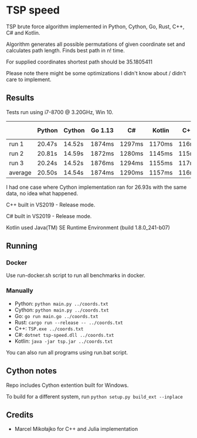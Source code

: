 # TSP speed

TSP brute force algorithm implemented in Python, Cython, Go, Rust, C++, C# and Kotlin.

Algorithm generates all possible permutations of given coordinate set and calculates path length. Finds best path in n! time.

For supplied coordinates shortest path should be 35.1805411

Please note there might be some optimizations I didn't know about / didn't care to implement.

## Results

Tests run using i7-8700 @ 3.20GHz, Win 10.

|                 | Python | Cython | Go 1.13 |  C#  |Kotlin| C++ | Rust 1.41 |
|-----------------|--------|--------|---------|------|------|-----|-----------|
| run 1           | 20.47s | 14.52s | 1874ms  |1297ms|1170ms|116ms|    55ms   |
| run 2           | 20.81s | 14.59s | 1872ms  |1280ms|1145ms|115ms|    55ms   |
| run 3           | 20.24s | 14.52s | 1876ms  |1294ms|1155ms|117ms|    55ms   |
| average         | 20.50s | 14.54s | 1874ms  |1290ms|1157ms|116ms|    55ms   |

I had one case where Cython implementation ran for 26.93s with the same data, no idea what happened.

C++ built in VS2019 - Release mode.

C# built in VS2019 - Release mode.

Kotlin used Java(TM) SE Runtime Environment (build 1.8.0_241-b07)

## Running

### Docker

Use run-docker.sh script to run all benchmarks in docker.

### Manually

* Python: `python main.py ../coords.txt`
* Cython: `python main.py ../coords.txt`
* Go: `go run main.go ../coords.txt`
* Rust: `cargo run --release -- ../coords.txt`
* C++: `TSP.exe ../coords.txt`
* C#: `dotnet tsp-speed.dll ../coords.txt`
* Kotlin: `java -jar tsp.jar ../coords.txt`

You can also run all programs using run.bat script.

## Cython notes

Repo includes Cython extention built for Windows.

To build for a different system, run `python setup.py build_ext --inplace`

## Credits
* Marcel Mikołajko for C++ and Julia implementation

